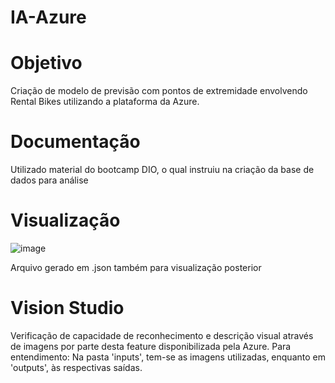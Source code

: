 # IA-Azure

# Objetivo
Criação de modelo de previsão com pontos de extremidade envolvendo Rental Bikes utilizando a plataforma da Azure.

# Documentação
Utilizado material do bootcamp DIO, o qual instruiu na criação da base de dados para análise

# Visualização

![image](https://github.com/xuizi/IA-Azure/assets/126814093/6fd50d77-5691-4e9e-98f3-1480545a9328)

Arquivo gerado em .json também para visualização posterior

# Vision Studio
Verificação de capacidade de reconhecimento e descrição visual através de imagens por parte desta feature disponibilizada pela Azure.
Para entendimento: Na pasta 'inputs', tem-se as imagens utilizadas, enquanto em 'outputs', às respectivas saídas.



